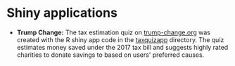 # Shiny applications
* **Trump Change:** The tax estimation quiz on [trump-change.org](www.trump-change.org/quiz) was created with the R shiny app code in the [taxquizapp](https://github.com/snlent/shiny/blob/master/taxquizapp/) directory. The quiz estimates money saved under the 2017 tax bill and suggests highly rated charities to donate savings to based on users' preferred causes.